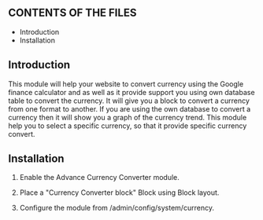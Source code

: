 CONTENTS OF THE FILES
---------------------
* Introduction
* Installation

Introduction
------------
This module will help your website to convert currency using the Google finance
calculator and as well as it provide support you using own database table to 
convert the currency. It will give you a block to convert a currency from
one format to another. If you are using the own database to convert a currency
then it will show you a graph of the currency trend. This module help you 
to select a specific currency, so that it provide specific currency convert.

Installation
------------
1) Enable the Advance Currency Converter module.

2) Place a "Currency Converter block" Block using Block layout.

3) Configure the module from /admin/config/system/currency.
